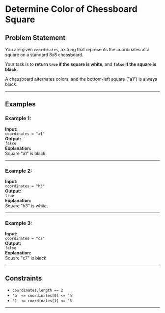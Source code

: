 # Determine Color of Chessboard Square

## Problem Statement

You are given `coordinates`, a string that represents the coordinates of a square on a standard 8x8 chessboard.

Your task is to **return `true` if the square is white**, and **`false` if the square is black**.

A chessboard alternates colors, and the bottom-left square ("a1") is always black.

---

## Examples

### Example 1:
**Input:**  
`coordinates = "a1"`  
**Output:**  
`false`  
**Explanation:**  
Square "a1" is black.

---

### Example 2:
**Input:**  
`coordinates = "h3"`  
**Output:**  
`true`  
**Explanation:**  
Square "h3" is white.

---

### Example 3:
**Input:**  
`coordinates = "c7"`  
**Output:**  
`false`  
**Explanation:**  
Square "c7" is black.

---

## Constraints

- `coordinates.length == 2`
- `'a' <= coordinates[0] <= 'h'`
- `'1' <= coordinates[1] <= '8'`

---

